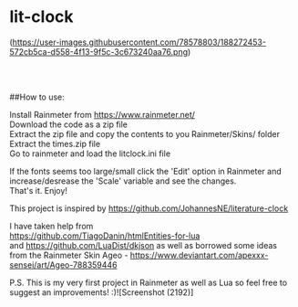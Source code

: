 # lit-clock

(https://user-images.githubusercontent.com/78578803/188272453-572cb5ca-d558-4f13-9f5c-3c673240aa76.png)

<br><br>

##How to use: <br>

Install Rainmeter from https://www.rainmeter.net/ <br>
Download the code as a zip file <br>
Extract the zip file and copy the contents to you Rainmeter/Skins/ folder <br>
Extract the times.zip file <br>
Go to rainmeter and load the litclock.ini file <br>

If the fonts seems too large/small click the 'Edit' option in Rainmeter and increase/desrease the 'Scale' variable and see the changes. <br>
That's it. Enjoy!

This project is inspired by https://github.com/JohannesNE/literature-clock <br>

I have taken help from <br>
https://github.com/TiagoDanin/htmlEntities-for-lua <br>
and
https://github.com/LuaDist/dkjson
as well as borrowed some ideas 
from the Rainmeter Skin Ageo - https://www.deviantart.com/apexxx-sensei/art/Ageo-788359446

P.S. This is my very first project in Rainmeter as well as Lua so feel free to suggest an improvements! :)![Screenshot (2192)]
